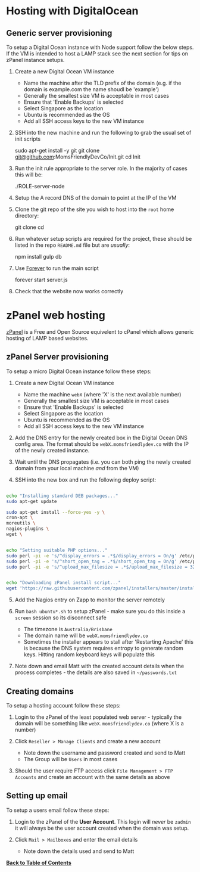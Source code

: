 Hosting with DigitalOcean
=========================

Generic server provisioning
---------------------------
To setup a Digital Ocean instance with Node support follow the below steps. If the VM is intended to host a LAMP stack see the next section for tips on zPanel instance setups.

1. Create a new Digital Ocean VM instance
	* Name the machine after the TLD prefix of the domain (e.g. if the domain is example.com the name shoudl be 'example')
	* Generally the smallest size VM is acceptable in most cases
	* Ensure that 'Enable Backups' is selected
	* Select Singapore as the location
	* Ubuntu is recommended as the OS
	* Add all SSH access keys to the new VM instance

2. SSH into the new machine and run the following to grab the usual set of init scripts

	sudo apt-get install -y git
	git clone git@github.com:MomsFriendlyDevCo/Init.git
	cd Init

3. Run the init rule appropriate to the server role. In the majority of cases this will be:

	./ROLE-server-node

4. Setup the A record DNS of the domain to point at the IP of the VM

5. Clone the git repo of the site you wish to host into the `root` home directory:

	git clone <repo>
	cd <repo-dir>

7. Run whatever setup scripts are required for the project, these should be listed in the repo `README.md` file but are *usually*:

	npm install
	gulp db

6. Use [Forever](https://www.npmjs.com/package/forever) to run the main script

	forever start server.js

7. Check that the website now works correctly


zPanel web hosting
==================
[zPanel](http://www.zpanelcp.com) is a Free and Open Source equivelent to cPanel which allows generic hosting of LAMP based websites.


zPanel Server provisioning
--------------------------
To setup a micro Digital Ocean instance follow these steps:

1. Create a new Digital Ocean VM instance
	* Name the machine `webX` (where 'X' is the next available number)
	* Generally the smallest size VM is acceptable in most cases
	* Ensure that 'Enable Backups' is selected
	* Select Singapore as the location
	* Ubuntu is recommended as the OS
	* Add all SSH access keys to the new VM instance

2. Add the DNS entry for the newly created box in the Digital Ocean DNS config area. The format should be `webX.momsfriendlydev.co` with the IP of the newly created instance.

3. Wait until the DNS propagates (i.e. you can both ping the newly created domain from your local machine *and* from the VM)

4. SSH into the new box and run the following deploy script:

```bash

echo "Installing standard DEB packages..."
sudo apt-get update

sudo apt-get install --force-yes -y \
cron-apt \
moreutils \
nagios-plugins \
wget \


echo "Setting suitable PHP options..."
sudo perl -pi -e 's/^display_errors = .*$/display_errors = On/g' /etc/php5/apache2/php.ini
sudo perl -pi -e 's/^short_open_tag = .*$/short_open_tag = On/g' /etc/php5/apache2/php.ini
sudo perl -pi -e 's/^upload_max_filesize = .*$/upload_max_filesize = 32M/g' /etc/php5/apache2/php.ini


echo "Downloading zPanel install script..."
wget 'https://raw.githubusercontent.com/zpanel/installers/master/install/beta/Ubuntu-14_04-LTS/ubuntu-14.04-LTS-apache2.4.9-php5.5.14.sh'
```

5. Add the Nagios entry on Zapp to monitor the server remotely

6. Run `bash ubuntu*.sh` to setup zPanel - make sure you do this inside a `screen` session so its disconnect safe
	* The timezone is `Australia/Brisbane`
	* The domain name will be `webX.momsfriendlydev.co`
	* Sometimes the installer appears to stall after 'Restarting Apache' this is because the DNS system requires entropy to generate random keys. Hitting random keyboard keys will populate this

7. Note down and email Matt with the created account details when the process completes - the details are also saved in `~/passwords.txt`


Creating domains
----------------
To setup a hosting account follow these steps:

1. Login to the zPanel of the least populated web server - typically the domain will be something like `webX.momsfriendlydev.co` (where X is a number)

2. Click `Reseller > Manage Clients` and create a new account
	* Note down the username and password created and send to Matt
	* The Group will be `Users` in most cases

3. Should the user require FTP access click `File Management > FTP Accounts` and create an account with the same details as above


Setting up email
----------------
To setup a users email follow these steps:

1. Login to the zPanel of the **User Account**. This login will *never* be `zadmin` it will always be the user account created when the domain was setup.

2. Click `Mail > Mailboxes` and enter the email details
	* Note down the details used and send to Matt



**[Back to Table of Contents](../index.md)**
